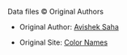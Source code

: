 Data files © Original Authors

- Original Author: [Avishek Saha](https://www.kaggle.com/avi1023)

- Original Site: [Color Names](https://www.kaggle.com/datasets/avi1023/color-names)

